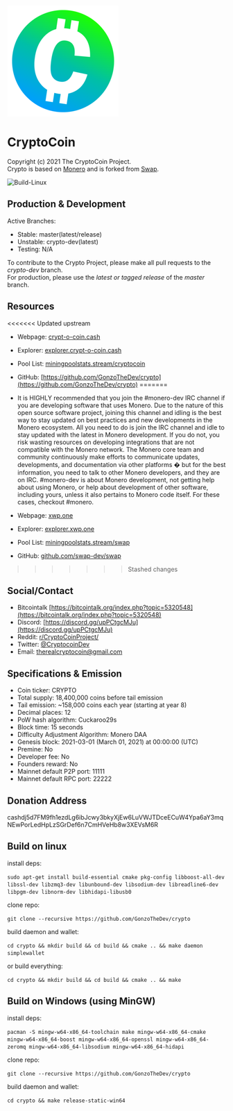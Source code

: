 ![Logo](https://raw.githubusercontent.com/GonzoTheDev/cryptocoin-gui/master/images/appicons/256x256.png)

# CryptoCoin

Copyright (c) 2021 The CryptoCoin Project.   
Crypto is based on [Monero](README_original.md) and is forked from [Swap](https://github.com/swap-dev/swap).

![Build-Linux](https://github.com/swap-dev/swap/workflows/Build-Linux/badge.svg)

## Production & Development

Active Branches:
- Stable: master(latest/release)
- Unstable: crypto-dev(latest)
- Testing: N/A

To contribute to the Crypto Project, please make all pull requests to the _crypto-dev_ branch.<br/>
For production, please use the _latest or tagged release_ of the _master_ branch.

## Resources
<<<<<<< Updated upstream
- Webpage: [crypt-o-coin.cash](https://crypt-o-coin.cash)
- Explorer: [explorer.crypt-o-coin.cash](https://explorer.crypt-o-coin.cash)
- Pool List: [miningpoolstats.stream/cryptocoin](https://miningpoolstats.stream/cryptocoin)
- GitHub: [https://github.com/GonzoTheDev/crypto](https://github.com/GonzoTheDev/crypto)
=======
- It is HIGHLY recommended that you join the #monero-dev IRC channel if you are developing software that uses Monero. Due to the nature of this open source software project, joining this channel and idling is the best way to stay updated on best practices and new developments in the Monero ecosystem. All you need to do is join the IRC channel and idle to stay updated with the latest in Monero development. If you do not, you risk wasting resources on developing integrations that are not compatible with the Monero network. The Monero core team and community continuously make efforts to communicate updates, developments, and documentation via other platforms � but for the best information, you need to talk to other Monero developers, and they are on IRC. #monero-dev is about Monero development, not getting help about using Monero, or help about development of other software, including yours, unless it also pertains to Monero code itself. For these cases, checkout #monero. 

- Webpage: [xwp.one](https://xwp.one)
- Explorer: [explorer.xwp.one](https://explorer.xwp.one)
- Pool List: [miningpoolstats.stream/swap](https://miningpoolstats.stream/swap)
- GitHub: [github.com/swap-dev/swap](https://github.com/swap-dev/swap)
>>>>>>> Stashed changes

## Social/Contact

- Bitcointalk [https://bitcointalk.org/index.php?topic=5320548](https://bitcointalk.org/index.php?topic=5320548)
- Discord: [https://discord.gg/upPCtgcMJu](https://discord.gg/upPCtgcMJu)
- Reddit: [r/CryptoCoinProject/](https://www.reddit.com/r/CryptoCoinProject/)
- Twitter: [@CryptocoinDev](https://twitter.com/CryptocoinDev)
- Email: therealcryptocoin@gmail.com

## Specifications & Emission

- Coin ticker: CRYPTO
- Total supply: 18,400,000 coins before tail emission
- Tail emission: ~158,000 coins each year (starting at year 8)
- Decimal places: 12
- PoW hash algorithm: Cuckaroo29s
- Block time: 15 seconds
- Difficulty Adjustment Algorithm: Monero DAA
- Genesis block: 2021-03-01 (March 01, 2021) at 00:00:00 (UTC)
- Premine: No
- Developer fee: No
- Founders reward: No
- Mainnet default P2P port: 11111
- Mainnet default RPC port: 22222

## Donation Address
cashdj5d7FM9fh1ezdLg6ibJcwy3bkyXjEw6LuVWJTDceECuW4Ypa6aY3mqNEwPorLedHpLzSGrDef6n7CmHVeHb8w3XEVsM6R

## Build on linux

install deps:

`sudo apt-get install build-essential cmake pkg-config libboost-all-dev libssl-dev libzmq3-dev libunbound-dev libsodium-dev libreadline6-dev libpgm-dev libnorm-dev libhidapi-libusb0`

clone repo:

`git clone --recursive https://github.com/GonzoTheDev/crypto`

build daemon and wallet:

`cd crypto && mkdir build && cd build && cmake .. && make daemon simplewallet`

or build everything:

`cd crypto && mkdir build && cd build && cmake .. && make`

## Build on Windows (using MinGW)

install deps:

`pacman -S mingw-w64-x86_64-toolchain make mingw-w64-x86_64-cmake mingw-w64-x86_64-boost mingw-w64-x86_64-openssl mingw-w64-x86_64-zeromq mingw-w64-x86_64-libsodium mingw-w64-x86_64-hidapi`

clone repo:

`git clone --recursive https://github.com/GonzoTheDev/crypto`

build daemon and wallet:

`cd crypto && make release-static-win64`

